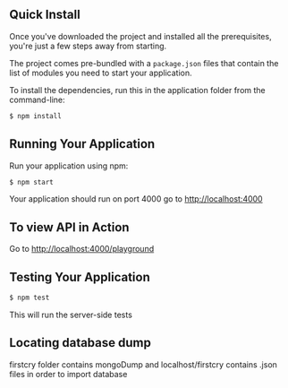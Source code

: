 ## Quick Install
Once you've downloaded the project and installed all the prerequisites, you're just a few steps away from starting.

The project comes pre-bundled with a `package.json` files that contain the list of modules you need to start your application.

To install the dependencies, run this in the application folder from the command-line:

```bash
$ npm install
```

## Running Your Application

Run your application using npm:

```bash
$ npm start
```

Your application should run on port 4000 go to [http://localhost:4000](http://localhost:4000)


## To view API in Action

Go to [http://localhost:4000/playground](http://localhost:4000)

## Testing Your Application
```bash
$ npm test
```
This will run the server-side tests

## Locating database dump

firstcry folder contains mongoDump and localhost/firstcry contains .json files in order to import database